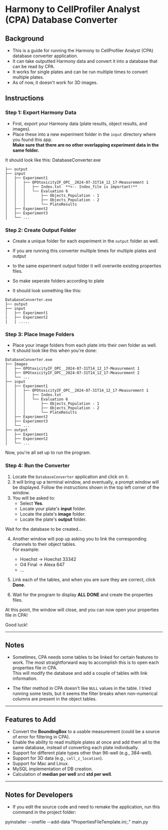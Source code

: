 # Harmony to CellProfiler Analyst (CPA) Database Converter

## Background

- This is a guide for running the Harmony to CellProfiler Analyst (CPA) database converter application.
- It can take outputted Harmony data and convert it into a database that can be read by CPA.
- It works for single plates and can be run multiple times to convert multiple plates.
- As of now, it doesn't work for 3D images.

## Instructions

### Step 1: Export Harmony Data

- First, export your Harmony data (plate results, object results, and images).
- Place these into a new experiment folder in the `input` directory where you found this app.  
  **Make sure that there are no other overlapping experiment data in the same folder.**


It should look like this:
DatabaseConverter.exe
```
├── output
├── input
│   ├── Experiment1
│   │   ├── OPOtoxicityIF_OPC__2024-07-31T14_12_17-Measurement 1
│   │   │   ├── Index.txt  **<-- Index_file is important!**
│   │   │   └── Evaluation 6
│   │   │       ├── Objects_Population - 1
│   │   │       ├── Objects_Population - 2
│   │   │       └── PlateResults
│   ├── Experiment2
│   ├── Experiment3
│   └── ...
```
### Step 2: Create Output Folder

- Create a unique folder for each experiment in the `output` folder as well.
- If you are running this converter multiple times for multiple plates and output
- to the same experiment output folder it will overwrite existing properties files. 
- So make seperate folders according to plate 

- It should look something like this:
```
DatabaseConverter.exe
├── output
├── input
│   ├── Experiment1
|   ├── Experiment2
|   | .....
```

### Step 3: Place Image Folders

- Place your image folders from each plate into their own folder as well. 
- It should look like this when you're done:
```
DatabaseConverter.exe
├── Images
│   ├── OPOtoxicityIF_OPC__2024-07-31T14_12_17-Measurement 1
│   ├── OPOtoxicityIF_OPC__2024-07-31T14_12_17-Measurement 2
│   └── ...
├── input
│   ├── Experiment1
│   │   ├── OPOtoxicityIF_OPC__2024-07-31T14_12_17-Measurement 1
│   │   │   ├── Index.txt
│   │   │   └── Evaluation 6
│   │   │       ├── Objects_Population - 1
│   │   │       ├── Objects_Population - 2
│   │   │       └── PlateResults
│   ├── Experiment2
│   ├── Experiment3
│   └── ...
├── output
│   ├── Experiment1
│   ├── Experiment2
│   └── ...
```

Now, you're all set up to run the program.


### Step 4: Run the Converter

1. Locate the `DatabaseConverter` application and click on it.
2. It will bring up a terminal window, and eventually, a prompt window will be displayed. Follow the instructions shown in the top left corner of the window.
3. You will be asked to:
   - Select **Yes**.
   - Locate your plate's **input** folder.
   - Locate the plate's **image** folder.
   - Locate the plate's **output** folder.

Wait for the database to be created...

4. Another window will pop up asking you to link the corresponding channels to their object tables.  
   For example:
   - Hoechst → Hoechst 33342
   - O4 Final → Alexa 647
   - ...

5. Link each of the tables, and when you are sure they are correct, click **Done**.
6. Wait for the program to display **ALL DONE** and create the properties files.

At this point, the window will close, and you can now open your properties file in CPA!

Good luck!

---

## Notes

- Sometimes, CPA needs some tables to be linked for certain features to work. The most straightforward way to accomplish this is to open each properties file in CPA.  
  This will modify the database and add a couple of tables with link information.
  
- The filter method in CPA doesn't like `NULL` values in the table. I tried running some tests, but it seems the filter breaks when non-numerical columns are present in the object tables.

---

## Features to Add

- Convert the **BoundingBox** to a usable measurement (could be a source of error for filtering in CPA).
- Enable the ability to read multiple plates at once and add them all to the same database, instead of converting each plate individually.
- Support for different plate types other than 96-well (e.g., 384-well).
- Support for 3D data (e.g., `cell_z_location`).
- Support for Mac and Linux.
- MySQL implementation of DB creation.
- Calculation of **median per well** and **std per well**.

---

## Notes for Developers

- If you edit the source code and need to remake the application, run this command in the project folder:


pyinstaller --onefile --add-data "PropertiesFileTemplate.ini;." main.py
